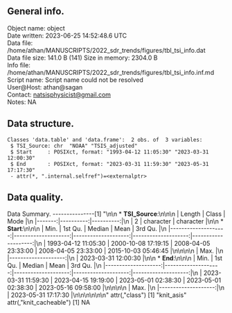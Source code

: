<!-- This is a markdown file. -->


 General info.
---------------

Object name:    object      
Date written:   2023-06-25 14:52:48.6 UTC  
Data file:      /home/athan/MANUSCRIPTS/2022_sdr_trends/figures/tbl_tsi_info.dat      
Data file size: 141.0 B (141) 
Size in memory: 2304.0 B      
Info file:      /home/athan/MANUSCRIPTS/2022_sdr_trends/figures/tbl_tsi_info.inf.md      
Script name:    Script name could not be resolved      
User@Host:      athan@sagan   
Contact:        <natsisphysicist@gmail.com>      
Notes:          NA      


 Data structure.
-----------------

```
Classes 'data.table' and 'data.frame':	2 obs. of  3 variables:
 $ TSI_Source: chr  "NOAA" "TSIS_adjusted"
 $ Start     : POSIXct, format: "1993-04-12 11:05:30" "2023-03-31 12:00:30"
 $ End       : POSIXct, format: "2023-03-31 11:59:30" "2023-05-31 17:17:30"
 - attr(*, ".internal.selfref")=<externalptr> 
```


 Data quality.
---------------
 Data Summary.
---------------[1] "\n\n  * **TSI_Source**:\n\n\n    | Length |     Class |      Mode |\n    |-------:|----------:|----------:|\n    |      2 | character | character |\n\n  * **Start**:\n\n\n    |                Min. |             1st Qu. |              Median |                Mean |             3rd Qu. |\n    |--------------------:|--------------------:|--------------------:|--------------------:|--------------------:|\n    | 1993-04-12 11:05:30 | 2000-10-08 17:19:15 | 2008-04-05 23:33:00 | 2008-04-05 23:33:00 | 2015-10-03 05:46:45 |\n\n\n\n    |                Max. |\n    |--------------------:|\n    | 2023-03-31 12:00:30 |\n\n  * **End**:\n\n\n    |                Min. |             1st Qu. |              Median |                Mean |             3rd Qu. |\n    |--------------------:|--------------------:|--------------------:|--------------------:|--------------------:|\n    | 2023-03-31 11:59:30 | 2023-04-15 19:19:00 | 2023-05-01 02:38:30 | 2023-05-01 02:38:30 | 2023-05-16 09:58:00 |\n\n\n\n    |                Max. |\n    |--------------------:|\n    | 2023-05-31 17:17:30 |\n\n\n<!-- end of list -->\n\n\n"
attr(,"class")
[1] "knit_asis"
attr(,"knit_cacheable")
[1] NA
